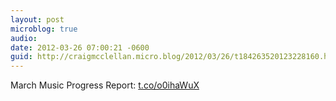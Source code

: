 ```yaml
---
layout: post
microblog: true
audio: 
date: 2012-03-26 07:00:21 -0600
guid: http://craigmcclellan.micro.blog/2012/03/26/t184263520123228160.html
---
```

March Music Progress Report: [t.co/o0ihaWuX](http://t.co/o0ihaWuX)
